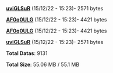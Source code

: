 [**uviGLSuR**](/data/uviGLSuR.txt) (15/12/22 - 15:23)- 2571 bytes

[**AF0q0ULG**](/data/AF0q0ULG.txt) (15/12/22 - 15:23)- 4421 bytes

[**AF0q0ULG**](/data/AF0q0ULG.txt) (15/12/22 - 15:23)- 4421 bytes

[**uviGLSuR**](/data/uviGLSuR.txt) (15/12/22 - 15:23)- 2571 bytes

**Total Datas**: 9131

**Total Size**: 55.06 MB / 55.1 MB